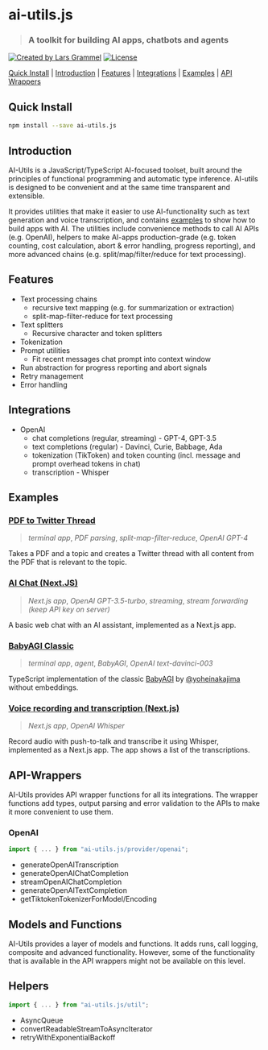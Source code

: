 # ai-utils.js
> ### A toolkit for building AI apps, chatbots and agents

<a href="https://twitter.com/lgrammel" rel="nofollow"><img src="https://img.shields.io/badge/created%20by-@lgrammel-4BBAAB.svg" alt="Created by Lars Grammel"></a>
<a href="https://opensource.org/licenses/MIT" rel="nofollow"><img src="https://img.shields.io/github/license/lgrammel/ai-utils.js" alt="License"></a>

[Quick Install](#quick-install) | [Introduction](#introduction) | [Features](#features) | [Integrations](#integrations) | [Examples](#examples) | [API Wrappers](#api-wrappers)

## Quick Install

```bash
npm install --save ai-utils.js
```

## Introduction

AI-Utils is a JavaScript/TypeScript AI-focused toolset, built around the principles of functional programming and automatic type inference. AI-utils is designed to be convenient and at the same time transparent and extensible.

It provides utilities that make it easier to use AI-functionality such as text generation and voice transcription, and contains [examples](#examples) to show how to build apps with AI. The utilities include convenience methods to call AI APIs (e.g. OpenAI), helpers to make AI-apps production-grade (e.g. token counting, cost calculation, abort & error handling, progress reporting), and more advanced chains (e.g. split/map/filter/reduce for text processing).

## Features

- Text processing chains
  - recursive text mapping (e.g. for summarization or extraction)
  - split-map-filter-reduce for text processing
- Text splitters
  - Recursive character and token splitters
- Tokenization
- Prompt utilities
  - Fit recent messages chat prompt into context window
- Run abstraction for progress reporting and abort signals
- Retry management
- Error handling

## Integrations

- OpenAI
  - chat completions (regular, streaming) - GPT-4, GPT-3.5
  - text completions (regular) - Davinci, Curie, Babbage, Ada
  - tokenization (TikToken) and token counting (incl. message and prompt overhead tokens in chat)
  - transcription - Whisper

## Examples

### [PDF to Twitter Thread](https://github.com/lgrammel/ai-utils.js/tree/main/examples/pdf-to-twitter-thread)

> _terminal app_, _PDF parsing_, _split-map-filter-reduce_, _OpenAI GPT-4_

Takes a PDF and a topic and creates a Twitter thread with all content from the PDF that is relevant to the topic.

### [AI Chat (Next.JS)](https://github.com/lgrammel/ai-utils.js/tree/main/examples/ai-chat-next-js)

> _Next.js app_, _OpenAI GPT-3.5-turbo_, _streaming_, _stream forwarding (keep API key on server)_

A basic web chat with an AI assistant, implemented as a Next.js app.

### [BabyAGI Classic](https://github.com/lgrammel/ai-utils.js/tree/main/examples/baby-agi)

> _terminal app_, _agent_, _BabyAGI_, _OpenAI text-davinci-003_

TypeScript implementation of the classic [BabyAGI](https://github.com/yoheinakajima/babyagi/blob/main/classic/babyagi.py) by [@yoheinakajima](https://twitter.com/yoheinakajima) without embeddings.

### [Voice recording and transcription (Next.js)](https://github.com/lgrammel/ai-utils.js/tree/main/examples/voice-recording-summarizer-next-js)

> _Next.js app_, _OpenAI Whisper_

Record audio with push-to-talk and transcribe it using Whisper, implemented as a Next.js app. The app shows a list of the transcriptions.

## API-Wrappers

AI-Utils provides API wrapper functions for all its integrations. The wrapper functions add types, output parsing and error validation to the APIs to make it more convenient to use them.

### OpenAI

```ts
import { ... } from "ai-utils.js/provider/openai";
```

- generateOpenAITranscription
- generateOpenAIChatCompletion
- streamOpenAIChatCompletion
- generateOpenAITextCompletion
- getTiktokenTokenizerForModel/Encoding

## Models and Functions

AI-Utils provides a layer of models and functions. It adds runs, call logging, composite and advanced functionality. However, some of the functionality that is available in the API wrappers might not be available on this level.

## Helpers

```ts
import { ... } from "ai-utils.js/util";
```

- AsyncQueue
- convertReadableStreamToAsyncIterator
- retryWithExponentialBackoff
